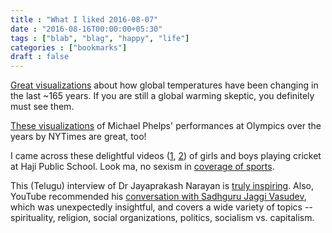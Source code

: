 ```yaml
---
title : "What I liked 2016-08-07"
date : "2016-08-16T00:00:00+05:30"
tags : ["blab", "blag", "happy", "life"]
categories : ["bookmarks"]
draft : false
---
```


[Great visualizations](http://www.indiaspend.com/cover-story/cool-data-visualisation-reveals-extent-of-global-warming-28723) about how global temperatures have been changing in the
last ~165 years.  If you are still a global warming skeptic, you definitely
must see them.

[These visualizations](http://www.nytimes.com/interactive/2016/08/09/sports/olympics/2016-08-09-olympics-phelps-vs-phelps.html) of Michael Phelps' performances at Olympics over the years
by NYTimes are great, too!

I came across these delightful videos ([1](https://www.youtube.com/watch?v=XatrFO1N0gY), [2](https://www.youtube.com/watch?v=RQtuJnS5lPQ)) of girls and boys playing cricket
at Haji Public School.  Look ma, no sexism in [coverage of sports](http://theladiesfinger.com/tata-salt-ad-babita-kumari/).

This (Telugu) interview of Dr Jayaprakash Narayan is [truly inspiring](https://www.youtube.com/watch?v=xKF_HqEXLZI).  Also,
YouTube recommended his [conversation with Sadhguru Jaggi Vasudev](https://www.youtube.com/watch?v=Uyr31JYwftI), which was
unexpectedly insightful, and covers a wide variety of topics -- spirituality,
religion, social organizations, politics, socialism vs. capitalism.
